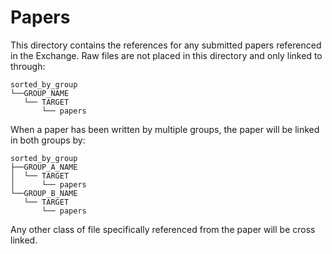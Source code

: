 # Papers

This directory contains the references for any submitted papers referenced in the Exchange.
Raw files are not placed in this directory and only linked to through:
```
sorted_by_group
└──GROUP_NAME
   └── TARGET
       └── papers
``` 

When a paper has been written by multiple groups, the paper will be linked in both groups by:

```
sorted_by_group
├──GROUP_A_NAME
│  └── TARGET
│      └── papers
└──GROUP_B_NAME
   └── TARGET
       └── papers
```

Any other class of file specifically referenced from the paper will be cross linked.
